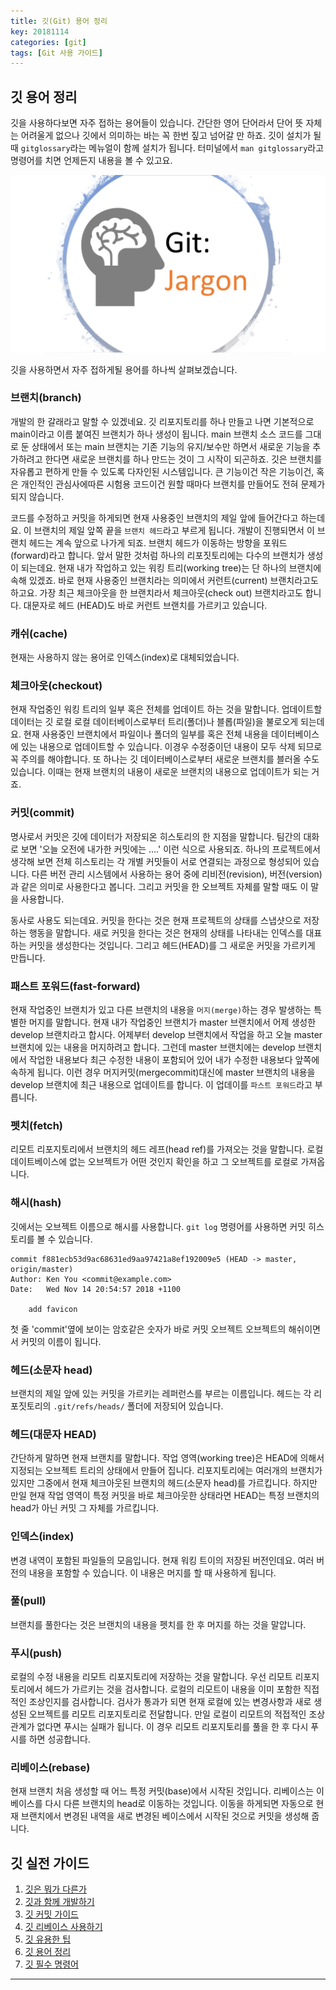 ```yaml
---
title: 깃(Git) 용어 정리
key: 20181114
categories: [git]
tags: [Git 사용 가이드]
---
```

## 깃 용어 정리
깃을 사용하다보면 자주 접하는 용어들이 있습니다. 간단한 영어 단어라서 단어 뜻 자체는 어려울게 없으나 깃에서 의미하는 바는 꼭 한번 짚고 넘어갈 만 하죠. 깃이 설치가 될 때 `gitglossary`라는 메뉴얼이 함께 설치가 됩니다. 터미널에서 `man gitglossary`라고 명령어를 치면 언제든지 내용을 볼 수 있고요.

![gitglossary](/assets/images/gitjargon.png)

깃을 사용하면서 자주 접하게될 용어를 하나씩 살펴보겠습니다.
### 브랜치(branch)
개발의 한 갈래라고 말할 수 있겠네요. 깃 리포지토리를 하나 만들고 나면 기본적으로 main이라고 이름 붙여진 브랜치가 하나 생성이 됩니다. main 브랜치 소스 코드를 그대로 둔 상태에서 또는 main 브랜치는 기존 기능의 유지/보수만 하면서 새로운 기능을 추가하려고 한다면 새로운 브랜치를 하나 만드는 것이 그 시작이 되곤하죠. 깃은 브랜치를 자유롭고 편하게 만들 수 있도록 다자인된 시스템입니다. 큰 기능이건 작은 기능이건, 혹은 개인적인 관심사에따른 시험용 코드이건 원할 때마다 브랜치를 만들어도 전혀 문제가 되지 않습니다.

코드를 수정하고 커밋을 하게되면 현재 사용중인 브랜치의 제일 앞에 들어간다고 하는데요. 이 브랜치의 제일 앞쪽 끝을 `브랜치 헤드`라고 부르게 됩니다. 개발이 진행되면서 이 브랜치 헤드는 계속 앞으로 나가게 되죠. 브랜치 헤드가 이동하는 방향을 포워드(forward)라고 합니다. 앞서 말한 것처럼 하나의 리포짓토리에는 다수의 브랜치가 생성이 되는데요. 현재 내가 작업하고 있는 워킹 트리(working tree)는 단 하나의 브랜치에 속해 있겠죠. 바로 현재 사용중인 브랜치라는 의미에서 커런트(current) 브랜치라고도 하고요. 가장 최근 체크아웃을 한 브랜치라서 체크아웃(check out) 브랜치라고도 합니다. 대문자로 헤드 (HEAD)도 바로 커런트 브랜치를 가르키고 있습니다.

### 캐쉬(cache)
현재는 사용하지 않는 용어로 인덱스(index)로 대체되었습니다.

### 체크아웃(checkout)
현재 작업중인 워킹 트리의 일부 혹은 전체를 업데이트 하는 것을 말합니다. 업데이트할 데이터는 깃 로컬 로컬 데이터베이스로부터 트리(폴더)나 블롭(파일)을 불로오게 되는데요. 현재 사용중인 브랜치에서 파일이나 폴더의 일부를 혹은 전체 내용을 데이터베이스에 있는 내용으로 업데이트할 수 있습니다. 이경우 수정중이던 내용이 모두 삭제 되므로 꼭 주의를 해야합니다. 또 하나는 깃 데이터베이스로부터 새로운 브랜치를 블러올 수도 있습니다. 이때는 현재 브랜치의 내용이 새로운 브랜치의 내용으로 업데이트가 되는 거죠.

### 커밋(commit)
명사로서 커밋은 깃에 데이터가 저장되온 히스토리의 한 지점을 말합니다. 팀간의 대화로 보면 '오늘 오전에 내가한 커밋에는 ....' 이런 식으로 사용되죠. 하나의 프로젝트에서 생각해 보면 전체 히스토리는 각 개별 커밋들이 서로 연결되는 과정으로 형성되어 있습니다. 다른 버전 관리 시스템에서 사용하는 용어 중에 리비전(revision), 버전(version)과 같은 의미로 사용한다고 봅니다. 그리고 커밋을 한 오브젝트 자체를 말할 때도 이 말을 사용합니다.

동사로 사용도 되는데요. 커밋을 한다는 것은 현재 프로젝트의 상태를 스냅샷으로 저장하는 행동을 말합니다. 새로 커밋을 한다는 것은 현재의 상태를 나타내는 인덱스를 대표하는 커밋을 생성한다는 것입니다. 그리고 헤드(HEAD)를 그 새로운 커밋을 가르키게 만듭니다.

### 패스트 포워드(fast-forward)
현재 작업중인 브랜치가 있고 다른 브랜치의 내용을 `머지(merge)`하는 경우 발생하는 특별한 머지를 말합니다. 현재 내가 작업중인 브랜치가 master 브랜치에서 어제 생성한 develop 브랜치라고 합시다. 어제부터 develop 브랜치에서 작업을 하고 오늘 master 브랜치에 있는 내용을 머지하려고 합니다. 그런데 master 브랜치에는 develop 브랜치에서 작업한 내용보다 최근 수정한 내용이 포함되어 있어 내가 수정한 내용보다 앞쪽에 속하게 됩니다. 이런 경우 머지커밋(mergecommit)대신에 master 브랜치의 내용을 develop 브랜치에 최근 내용으로 업데이트를 합니다. 이 업데이를 `파스트 포워드`라고 부릅니다.

### 펫치(fetch)
리모트 리포지토리에서 브랜치의 헤드 레프(head ref)를 가져오는 것을 말합니다. 로컬 데이트베이스에 없는 오브젝트가 어떤 것인지 확인을 하고 그 오브젝트를 로컬로 가져옵니다.

### 해시(hash)
깃에서는 오브젝트 이름으로 해시를 사용합니다. `git log` 명령어를 사용하면 커밋 히스토리를 볼 수 있습니다.
```
commit f881ecb53d9ac68631ed9aa97421a8ef192009e5 (HEAD -> master, origin/master)
Author: Ken You <commit@example.com>
Date:   Wed Nov 14 20:54:57 2018 +1100

    add favicon
``` 
첫 줄 'commit'옆에 보이는 암호같은 숫자가 바로 커밋 오브젝트 오브젝트의 해쉬이면서 커밋의 이름이 됩니다.

### 헤드(소문자 head)
브랜치의 제일 앞에 있는 커밋을 가르키는 레퍼런스를 부르는 이름입니다. 헤드는 각 리포짓토리의 `.git/refs/heads/` 폴더에 저장되어 있습니다.

### 헤드(대문자 HEAD)
간단하게 말하면 현재 브랜치를 말합니다. 작업 영역(working tree)은 HEAD에 의해서 지정되는 오브젝트 트리의 상태에서 만들어 집니다. 리포지토리에는 여러개의 브랜치가 있지만 그중에서 현재 체크아웃된 브랜치의 헤드(소문자 head)를 가르킵니다. 하지만 만일 현재 작업 영역이 특정 커밋을 바로 체크아웃한 상태라면 HEAD는 특정 브랜치의 head가 아닌 커밋 그 자체를 가르킵니다.

### 인덱스(index)
변경 내역이 포함된 파일들의 모음입니다. 현재 워킹 트이의 저장된 버전인데요. 여러 버전의 내용을 포함할 수 있습니다. 이 내용은 머지를 할 때 사용하게 됩니다.

### 풀(pull)
브랜치를 풀한다는 것은 브랜치의 내용을 펫치를 한 후 머지를 하는 것을 말압니다.

### 푸시(push)
로컬의 수정 내용을 리모트 리포지토리에 저장하는 것을 말합니다. 우선 리모트 리포지토리에서 헤드가 가르키는 것을 검사합니다. 로컬의 리모트이 내용을 이미 포함한 직접적인 조상인지를 검사합니다. 검사가 통과가 되면 현재 로컬에 있는 변경사항과 새로 생성된 오브젝트를 리모트 리포지토리로 전달합니다. 만일 로컬이 리모트의 적접적인 조상 관계가 없다면 푸시는 실패가 됩니다. 이 경우 리모트 리포지토리를 풀을 한 후 다시 푸시를 하면 성공합니다.

### 리베이스(rebase)
현재 브랜치 처음 생성할 때 어느 특정 커밋(base)에서 시작된 것입니다. 리베이스는 이 베이스를 다시 다른 브랜치의 head로 이동하는 것입니다. 이동을 하게되면 자동으로 현재 브랜치에서 변경된 내역을 새로 변경된 베이스에서 시작된 것으로 커밋을 생성해 줍니다.

## 깃 실전 가이드
1. [깃은 뭐가 다른가](/git/how-git-is-different.html)
2. [깃과 함께 개발하기](/git/using-git-as-you-work.html)
3. [깃 커밋 가이드](/git/git-commit-discipline.html)
4. [깃 리베이스 사용하기](/git/git-rebase-workflow.html)
5. [깃 유용한 팁](/git/git-tips-you-need.html)
6. [깃 용어 정리](/git/important-git-terms.html)
7. [깃 필수 명령어](/git/git-cheat-sheet.html)

---
